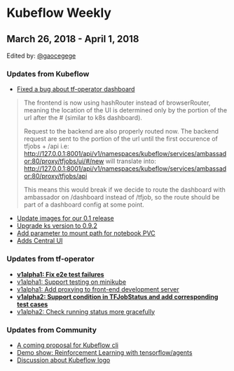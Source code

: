 # Kubeflow Weekly

## March 26, 2018 - April 1, 2018

Edited by: [@gaocegege][]

### Updates from Kubeflow

- [Fixed a bug about tf-operator dashboard](https://github.com/kubeflow/kubeflow/pull/381)
> The frontend is now using hashRouter instead of browserRouter, meaning the location of the UI is determined only by the portion of the url after the # (similar to k8s dashboard).
>
> Request to the backend are also properly routed now.
The backend request are sent to the portion of the url until the first occurence of tfjobs + /api
i.e:
http://127.0.0.1:8001/api/v1/namespaces/kubeflow/services/ambassador:80/proxy/tfjobs/ui/#/new
will translate into: http://127.0.0.1:8001/api/v1/namespaces/kubeflow/services/ambassador:80/proxy/tfjobs/api
>
> This means this would break if we decide to route the dashboard with ambassador on /dashboard instead of /tfjob, so the route should be part of a dashboard config at some point.
- [Update images for our 0.1 release](https://github.com/kubeflow/kubeflow/pull/508)
- [Upgrade ks version to 0.9.2](https://github.com/kubeflow/kubeflow/pull/515)
- [Add parameter to mount path for notebook PVC](https://github.com/kubeflow/kubeflow/pull/469)
- [Adds Central UI](https://github.com/kubeflow/kubeflow/pull/525)

### Updates from tf-operator

- [**v1alpha1: Fix e2e test failures**](https://github.com/kubeflow/tf-operator/pull/501)
- [v1alpha1: Support testing on minikube](https://github.com/kubeflow/tf-operator/pull/485)
- [v1alpha1: Add proxying to front-end development server](https://github.com/kubeflow/tf-operator/pull/442)
- [**v1alpha2: Support condition in TFJobStatus and add corresponding test cases**](https://github.com/kubeflow/tf-operator/pull/504)
- [v1alpha2: Check running status more gracefully](https://github.com/kubeflow/tf-operator/pull/507)

### Updates from Community

[@gaocegege]: https://github.com/gaocegege

- [A coming proposal for Kubeflow cli](https://github.com/kubeflow/kubeflow/issues/522)
- [Demo show: Reinforcement Learning with tensorflow/agents](https://github.com/kubeflow/examples/tree/master/agents)
- [Discussion about Kubeflow logo](https://github.com/kubeflow/kubeflow/issues/187)
